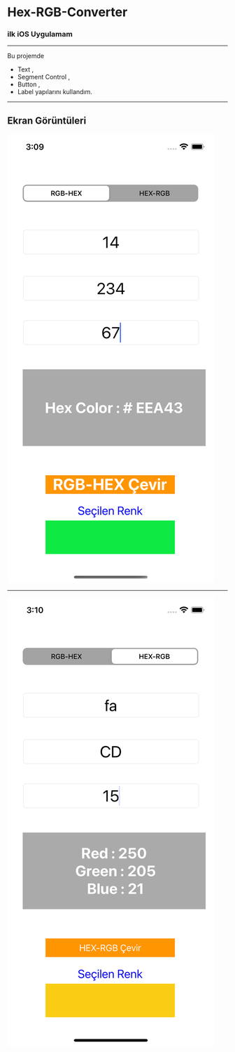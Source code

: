 # Hex-RGB-Converter

### ilk iOS Uygulamam 
<hr>

Bu projemde 
- Text ,
- Segment Control ,
- Button ,
- Label  yapılarını kullandım. 
<hr>

## Ekran Görüntüleri

![](images/ss1.png)
<hr>

![](images/ss2.png)
